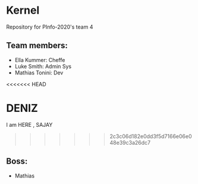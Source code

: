# Kernel

Repository for PInfo-2020's team 4
## Team members:

- Ella Kummer:                Cheffe
- Luke Smith:                 Admin Sys
- Mathias Tonini:             Dev

<<<<<<< HEAD



DENIZ
=======
I am HERE , SAJAY
>>>>>>> 2c3c06d182e0dd3f5d7166e06e048e39c3a26dc7

## Boss:
- Mathias
